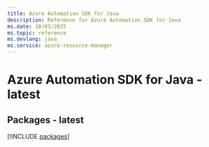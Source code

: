 ```yaml
---
title: Azure Automation SDK for Java
description: Reference for Azure Automation SDK for Java
ms.date: 10/03/2025
ms.topic: reference
ms.devlang: java
ms.service: azure-resource-manager
---
```

# Azure Automation SDK for Java - latest
## Packages - latest
[!INCLUDE [packages](automation-index.md)]